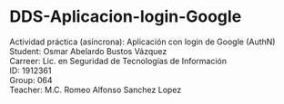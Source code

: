 # DDS-Aplicacion-login-Google
 Actividad práctica (asíncrona): Aplicación con login de Google (AuthN)<br>
 Student: Osmar Abelardo Bustos Vázquez<br>
 Carreer: Lic. en Seguridad de Tecnologías de Información<br>
 ID: 1912361<br>
 Group: 064<br>
 Teacher: M.C. Romeo Alfonso Sanchez Lopez